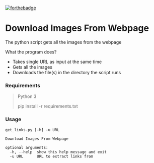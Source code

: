 [![forthebadge](https://forthebadge.com/images/badges/made-with-python.svg)](https://forthebadge.com)

# Download Images From Webpage

The python script gets all the images from the webpage

What the program does?
- Takes single URL as input at the same time
- Gets all the images
- Downloads the file(s) in the directory the script runs

### Requirements
> Python 3
> 
> pip install -r requirements.txt


### Usage
```
get_links.py [-h] -u URL

Download Images From Webpage

optional arguments:
  -h, --help  show this help message and exit
  -u URL      URL to extract links from
```





